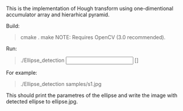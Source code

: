 This is the implementation of Hough transform using one-dimentional accumulator array and hierarhical pyramid.

Build:
> cmake .
> make
NOTE: Requires OpenCV (3.0 recommended).

Run:

> ./Ellipse_detection <input file> [<output file>]

For example:

> ./Ellipse_detection samples/s1.jpg

This should print the parametres of the ellipse and write the image with detected ellipse to ellipse.jpg.
